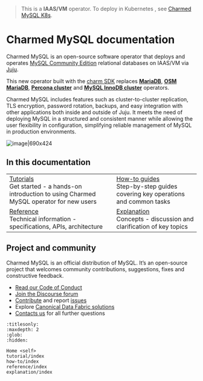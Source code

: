 

> This is a **IAAS/VM** operator. To deploy in Kubernetes , see [Charmed MySQL K8s](https://charmhub.io/mysql-k8s).

# Charmed MySQL documentation

Charmed MySQL is an open-source software operator that deploys and operates [MySQL Community Edition](https://www.mysql.com/products/community/) relational databases on IAAS/VM via [Juju](https://juju.is/). 

This new operator built with the [charm SDK](https://juju.is/docs/sdk) replaces [**MariaDB**](https://charmhub.io/mariadb), [**OSM MariaDB**](https://charmhub.io/charmed-osm-mariadb-k8s), [**Percona cluster**](https://charmhub.io/percona-cluster) and [**MySQL InnoDB cluster**](https://charmhub.io/mysql-innodb-cluster) operators.

Charmed MySQL includes features such as cluster-to-cluster replication, TLS encryption, password rotation, backups, and easy integration with other applications both inside and outside of Juju. It meets the need of deploying MySQL in a structured and consistent manner while allowing the user flexibility in configuration, simplifying reliable management of MySQL in production environments.

![image|690x424](upload://vpevillwv3S9C44LDFBxkGCxpGq.png)

<!--MySQL is the world’s most popular open source database. A relational database stores data in separate tables rather than putting all the data in one big storeroom. The database structure is organized into physical files optimized for speed. The logical data model, with objects such as data tables, views, rows, and columns, offers a flexible programming environment.-->

## In this documentation

| | |
|--|--|
|  [Tutorials](/tutorial/index)</br>  Get started - a hands-on introduction to using Charmed MySQL operator for new users </br> |  [How-to guides](/how-to/scale-replicas) </br> Step-by-step guides covering key operations and common tasks |
| [Reference](https://charmhub.io/mysql/actions) </br> Technical information - specifications, APIs, architecture | [Explanation](/) </br> Concepts - discussion and clarification of key topics  |

## Project and community

Charmed MySQL is an official distribution of MySQL. It’s an open-source project that welcomes community contributions, suggestions, fixes and constructive feedback.
- [Read our Code of Conduct](https://ubuntu.com/community/code-of-conduct)
- [Join the Discourse forum](/tag/mysql)
- [Contribute](https://github.com/canonical/mysql-operator/blob/main/CONTRIBUTING.md) and report [issues](https://github.com/canonical/mysql-operator/issues/new/choose)
- Explore [Canonical Data Fabric solutions](https://canonical.com/data)
- [Contacts us](/reference/contacts) for all further questions

```{toctree}
:titlesonly:
:maxdepth: 2
:glob:
:hidden:

Home <self>
tutorial/index
how-to/index
reference/index
explanation/index
```
